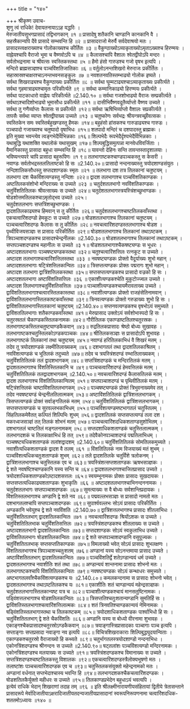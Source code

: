 +++
title = "१४०"

+++
श्रीकृष्ण उवाच-  
शृणु त्वं राधिके! देवायतनायाऽऽह यद्धरिः ।  
मेरुजातीयसुभगप्रासादं तद्विभागकान् ॥१ ॥
प्रासादेषु शतैकानि चाण्डानि कानकानि वै ।  
सहस्रैकान्यपि दैवे प्रासादे सम्भवन्ति हि ॥२ ॥
प्रासादराजो मेरुर्वै सर्वदेवाश्रयो मतः ।  
प्रासादस्त्वक्षराख्यश्च गोलोकाख्यश्च कीर्तितः ॥३ ॥
वैकुण्ठाख्योऽव्याकृताख्योऽमृताऽख्यश्च हिरण्मयः ।  
वाह्नेयश्चापि वैराजो भूमा च वैष्णवोऽपि च ॥४ ॥
कैलासश्चापि वैशालः श्वेतद्वीपोऽपि मन्दरः ।  
सर्वतोभद्रनामा च श्रीवत्सः स्वस्तिकस्तथा ॥५ ॥
हैमो हंसो गारुडश्च गजो वृषभ इत्यपि ।  
मन्दिरो ब्राह्मसञ्ज्ञश्च पञ्चविंशतिजातिकाः ॥६ ॥
वर्तुलोऽनन्तशिखरो मेरुराजः प्रकीर्तितः ।  
सहास्रास्रश्चाक्षरश्चाऽनन्तभवनसङ्कुलः ॥७ ॥
नवशतनवतिस्तम्भाढ्यो गोलोक इष्यते ।  
सर्वथा शिखराढ्यश्च वैकुण्ठाख्यः प्रकीर्तितः ॥८ ॥
सर्वथा घूम्मटाढ्यश्चाऽव्याकृताख्यः प्रकीर्त्यते ।  
सर्वथा गृहमात्राढ्यश्चामृतः परिकीर्त्यते ॥९ ॥
सर्वथा कम्मानिकाढ्यो हिरण्मयः प्रकीर्त्यते ।  
सर्वथा पाटकाधारो वाह्नेयः परिकीर्त्यते ॥2.140.१० ॥
सर्वथा गजशोभाढ्यो वैराजः सम्प्रकीर्त्यते ।  
सर्वथाऽश्चादिशोभाढ्यो भूमासौधः प्रकीर्त्यते ॥११ ॥
दासीभिर्वैष्णवदूतैर्व्याप्तो वैष्णव उच्यते ।  
सर्वथा तु गणैर्व्याप्तः कैलासः स प्रकीर्त्यते ॥१२॥
सर्वथा ऋषिभिर्व्याप्तो वैशालः सप्रकीर्त्यते ।  
तापसैः सर्वथा व्याप्तः श्वेतद्वीपाख्य उच्यते ॥१३ ॥
चतुष्कोणः सर्वभद्रः श्रीयन्त्रवच्छ्रीवत्सकः ।  
स्वस्तिकेन समः स्वस्तिर्बहुखण्डस्तु हैमकः ॥१४॥
बहुहंसो हांसकश्च गारुडाढ्यश्च गारुडः ।  
पञ्चपादो गजाख्यश्च चतुष्पादो वृषाभिधः ॥१५॥
शतपादो मन्दिरं च दशपादस्तु ब्राह्मकः ।  
इति मुख्या भवन्त्येव त्वङ्गभेदैर्विभिन्नकाः ॥१६॥
शिल्पभेदैः रूपभेदैर्दृश्यभेदैर्विभिन्नकाः ।  
यथाबुद्धि यथाशक्ति यथालोकं यथासुखम् ॥१७॥
शिल्पबुद्धिसमुत्पन्ना मानवेधविवर्जिताः ।  
वैमानिकास्तु प्रासादा बहुधा सम्भवन्ति हि ॥१८॥
यावन्तो देहिनः सन्ति तावन्तस्तादृशालयाः ।  
भविष्यन्त्यपरे चापि प्रासादा बहुरूपिणः ॥१ ९॥
तलभागाष्टकश्चाण्डपञ्चकस्तु स केसरी ।  
नवाण्डः सर्वतोभद्रस्तलतिलाष्टको हि सः ॥2.140.२०॥
प्रासादो नन्दनाख्यस्तु त्रयोदशाण्डसंयुतः ।  
नन्दिशालिकसौधस्तु सप्तदशाण्डकः स्मृतः ॥२१ ॥
तलभागा दश तत्र तिलकानां चतुष्टयम् ।  
तलभागा दश चैकविंशत्यण्डस्तु नन्दिशः ॥२२॥
द्वादश तलभागाश्च पञ्चविंशतिकाण्डकः ।  
अष्टतिलकसंशोभो मन्दिराख्यः स उच्यते ॥२३ ॥
चतुर्दशतलभागो नवविंशतिकाण्डकः ।  
चतुर्विंशतितिलकः श्रीवत्साख्यः स उच्यते ॥२४॥
चतुर्दशतलभागस्त्रयस्त्रिंशच्छुभाण्डकः ।  
षोडशोत्तमतिलकश्चाऽमृतोद्भव उच्यते ॥२५।  
चतुर्दशतलभागः सप्तत्रिंशच्छुभाण्डकः ।  
द्वादशतिलकाढ्यश्च हिमवान् स तु कीर्तितः ॥२६॥
चतुर्दशतलभागश्चाष्टतिलकवाँस्तथा ।  
एकचत्वारिंशदण्डो हेमकूटः स उच्यते ॥२७॥
षोडशतलभागाश्च तिलकानां चतुष्टयम् ।  
पञ्चचत्वारिंशदण्डः कैलासः स तु कीर्तितः ॥२८॥
नवचत्वारिंशदण्डस्तलभागाश्च षोडश ।  
पृथ्वीविजयसञ्ज्ञः स प्रासादः परिकीर्तितः ॥२९॥
षोडशतलभागाश्च तिलकानां तथाऽष्टकम् ।  
त्रिपञ्चाशदण्डकश्च प्रासादश्चेन्द्रनीलकः ॥2.140.३०॥
षोडशतलभागाश्च तिलकानां तथाऽष्टकम् ।  
सप्तपञ्चशदण्डश्च महानीलः स उच्यते ॥३ १॥
षोडशतलभागाश्चैकषष्ट्यण्डः स भूधरः ।  
अष्टादशतलभागाः पञ्चषष्ट्यण्डकस्तथा ॥३२॥
चतुश्चत्वारिंशत्तिलः रत्नकूट स उच्यते ।  
अष्टादश तलभागाश्चत्वारिंशत्तिलस्तथा ॥३३ ॥
नवषष्ट्यण्डकः प्रोक्तो वैदूर्याख्यः शुभो महान् ।  
अष्टादशतलभागाः षट्त्रिंशत्तिलकान्वितः ॥३४॥
त्रिसप्तत्यण्डकः प्रोक्तः पद्मरागः शुभो महान् ।  
अष्टादश तलभागा द्वात्रिंशत्तिलकस्तथा ॥३५॥
सप्तसप्तत्यण्डकश्च प्रासादो वज्रको हि सः ।  
अष्टादशतलभागा अष्टाविंशतिसत्तिलः ॥३६ ॥
एकाशीत्यण्डकश्चेति मुकुटोज्ज्वल उच्यते ।  
अष्टादश तिलभागाश्चतुर्विंशतिसत्तिलः ॥३७॥
पञ्चाशीत्यण्डकश्चायमैरावताख्य उच्यते ।  
द्वाविंशतितलभागाश्चत्वारस्तिलकास्तथा ॥३८॥
नवाशीत्यण्डकः प्रोक्तो राजहंसेतिनामवान् ।  
द्वाविंशतितलभागास्तिलकाष्टकवाँस्तथा ॥३९॥
त्रिनवत्यण्डकः प्रोक्तो गरुडाख्यः शुभो हि सः ।  
द्वाविंशतितलभागास्तिलकानां चतुष्टयम् ॥2.140.४०॥
सप्तनवत्यण्डकश्च वृषभोऽयं समुच्यते ।  
द्वाविंशततिलभागाः शतैकाण्डकवाँस्तथा ॥४१॥
मेरुप्रासाद उक्तोऽयं सर्वशोभास्पदो हि सः ।  
चतुरस्रतलं चैकाण्डकस्तिलकनामकः ॥४२॥
गौरीतिलक एकाण्डाष्टतिलश्चतुरस्रकः ।  
तलभागाष्टकस्तिलचतुष्ट्याण्डकैकवान् ॥४३॥
रुद्रतिलकप्रासादः श्रेष्ठो बोध्यः सुखावहः ।  
तलभागाष्टकश्चतुस्तिलकोऽण्डकपञ्चकः ॥४४॥
श्रीतिलकसञ्ज्ञः स प्रासादोऽपि शुभावहः ।  
तलभागाष्टकं तिलकानां तथा चतुष्टयम् ॥४५॥
नवाण्डं हरितिलकाभिधं वै शिखरं मतम् ।  
तदेव तु त्रयोदशाण्डकं लक्ष्मीतिलाख्यकम् ॥४६॥
दशभागतलं तथा द्वादशतिलकाश्रितम् ।  
नवविंशत्यण्डकं च भूतिलकं तदुच्यते ॥४७॥
तदेव च त्रयस्त्रिंशदण्डं रम्भातिलाख्यकम् ।  
चतुर्विंशतितिलकं तलं द्वादशभागकम् ॥४८॥
सप्तत्रिंशदण्डकं च मन्दिरतिलकं मतम् ।  
द्वादशतलभागाश्च विंशतिस्तिलकानि च ॥४९॥
पञ्चचत्वारिंशदण्डं हेमवत्तिलकं मतम् ।  
चतुर्विंशतितिलकं तलद्वादशभागकम् ॥2.140.५०॥
नवचत्वारिंशदण्डं कैलासतिलकं मतम् ।  
द्वादश तलभागाश्च विंशतितिलकान्वितम् ॥५१॥
सप्तपञ्चाशदण्डं च पृथिवीतिलकं मतम् ।  
षट्त्रिंशत्तिलकं चाष्टाविंशतितलभागकम् ॥५२॥
पञ्चषष्ट्यण्डकं प्रोक्तं त्रिभुवनाख्यमेव तत् ।  
तदेव नवषष्ट्यण्डं चेन्द्रनीलतिलात्मकम् ॥५३॥
अष्टाविंशतितिलकं द्वात्रिंशत्तलभागकम् ।  
त्रिसप्तत्यण्डकं प्रोक्तं सर्वाङ्गतिलकं मतम् ॥५४॥
चतुर्विंशतितिलकं द्वात्रिंशत्तलभागकम् ।  
सप्तसप्तत्यण्डकं च सुरवल्लभकाभिधम् ॥५५॥
पञ्चविंशत्यण्डमष्टभागतलं चतुस्तिलम् ।  
सिंहतिलकमेवैतत् कल्पितं शिल्पिभिः शुभम् ॥५६॥
द्वादशतिलकं सप्तसप्तत्यण्डं तला दश ।  
मकरध्वजसञ्ज्ञं तत् तिलकं शोभनं मतम् ॥५७॥
पञ्चचत्वारिंशदधिकशताण्डसुशोभितम् ।  
दशभागतलं चाष्टतिलं मङ्गलनामकम् ॥५८॥
सप्तदशाधिकशताण्डकं चतुस्तिलात्मकम् ।  
तलभागदशकं च तिलकाक्षाभिधं हि तत् ॥५९॥
तदेवैकोनपञ्चाशदण्डं पद्मतिलाभिधम् ।  
पञ्चषष्ट्यधिकशताण्डकं तलांशद्वादशम् ॥2.140.६०॥
चतुर्विंशतितिलकं सोमतिलकमुच्यते ।  
नवाशीत्यधिकशताण्डकं द्वादश वै तलम् ॥६१ ॥
विंशतितिलकं नाम विजयाख्यं मतं शुभम् ।  
पञ्चविंशत्यधिकचतुःशताण्डकं शुभम् ॥६२॥
तले द्वादशतिलके चतुर्विंशे त्रलोकनम् ।  
द्वात्रिंशत्तलभागाश्च चतुस्तिलक एव च ॥६३॥
त्रयस्त्रिंशत्सप्तशताण्डकः ऋषभसञ्ज्ञकः ।  
द्वे शते नवषष्टिश्चाण्डकानि यस्य सन्ति च ॥६४॥
द्वादशतलभागाश्चाजितप्रासाद उच्यते ।  
त्रयोदशाधिकशताण्डकोऽष्टादशसत्तलः ॥६५॥
स्वयम्भूनामकः प्रोक्तः प्रासादः सुखदायकः ।  
सप्तसप्तत्यधिकाढ्यशताण्डकः शुभाकृतिः ॥६६ ॥
अष्टादशतलभागश्चाभिनन्दननामकः ।  
चतुर्दशतलभागः सप्तपञ्चाशदण्डकः ॥६७॥
सुमत्याख्यः स वै बोध्यः सर्वशान्तिप्रदायकः ।  
विंशतिस्तलभागाश्च अण्डानि द्वे शते नव ॥६८॥
पद्मवल्लभसञ्ज्ञः स प्रासादो नामतो मतः ।  
दशभागतलश्चापि सप्तपञ्चाशदण्डकः ॥६९॥
सुपार्श्ववल्लभः सोऽयं प्रासादः परिकीर्तितः ।  
अण्डकानि भवेयुश्च द्वे शते नवविंशति ॥2.140.७०॥
द्वात्रिंशत्तलभागश्च प्रासादः शीतलाभिधः ।  
चतुर्विंशतितलभाग् द्वादशतिलकान्वितः ॥७१ ॥
नवचत्वारिंशदण्डः श्रियोंऽशकः स उच्यते ।  
चतुर्विशतितिलभाक चतुर्विंशतिसत्तिलः ॥७२॥
त्रयस्त्रिंशदण्डकश्च शीतलाख्यः स उच्यते ।  
अष्टादशतलभागो द्वादशतिलकान्वितः ॥७३॥
सप्तदशाण्डकः सोऽयं स्वकुलाभिध उच्यते ।  
द्वाविंशतितलभागः षोडशतिलकान्वितः ॥७४॥
द्वे शते सप्तपञ्चाशदण्डानि वसुपूज्यकः ।  
चतुर्विंशतितलभाक् सप्तसप्ततिकाण्डकः ॥७५॥
विमलाख्यो भवेत् सोऽयं प्रासादः शुभलक्षणः ।  
विंशतितलभागश्च त्रिपञ्चाशच्चतुःशतम् ॥७६॥
अण्डानां यस्य सोऽनन्तमाया प्रासाद उच्यते ।  
अष्टाविंशतितलभाग् द्वादशतिलकान्वितः ॥७७॥
पञ्चविंशतिर्द्वे शतेऽण्डान्ययं धर्म उच्यते ।  
द्वादशतलभागश्च नवाशीतिः शतं तथा ॥७८॥
अण्डान्ययं शान्तनामा प्रासादः शोभनो मतः ।  
तलभागाष्टकश्चापि विंशतितिलकान्वितः ॥७९॥
नवषष्ट्यण्डकः सोऽयं कन्थाधरः समुच्यते ।  
अष्टभागतलवाँश्चैकविंशत्यण्डकश्च यः ॥2.140.८०॥
कमलकन्दनामा स प्रासादः शोभनो भवेत् ।  
द्वादशतलभागश्च तथाऽष्टतिलकश्च यः ॥८१॥
एकाशीतिः शतं चाण्डान्ययं महेन्द्रसञ्ज्ञकः ।  
चतुर्दशतलभागास्तिलकान्यष्ट यत्र च ॥८२॥
पञ्चाशीत्यण्डकश्चायं मानसतुष्टिनामकः ।  
पड्विंशत्तलभागाश्च षोडशतिलकान्वितः ॥८३॥
त्रिसप्ततिश्चतुःशतान्यण्डानि सुमतिर्हि सः ।  
द्वाविंशतिस्तलभागाश्चत्वारिंशत्तिलात्मकः ॥८४॥
शतं त्रिनवतिश्चाण्डकान्ययं नेमिनामकः ।  
षड्विंशतिस्तलभागास्तथा च तिलकाष्टकम् ॥८५॥
त्रयोदशाधिकशताण्डकः पार्श्वाभिधो हि सः ।  
चतुर्विंशतितलभाग् द्वे शते चैकविंशतिः ॥८६॥
अण्डानि यस्य स बोध्यो वीरनामा शुभावहः ।  
एकाङ्गश्चैकप्रासादश्चतुरस्रोऽण्डकैकवान् ॥८७॥
त्रयाङ्गास्त्रिप्रासादकाः पञ्चागाः पञ्च इत्यपि ।  
सप्ताङ्गाः सप्तप्रसादा नवाङ्गा नव इत्यपि ॥८८॥
विचित्रशिखराकाराः शिल्पिबुद्ध्युदयान्विताः ।  
एकाण्डकश्चतुरस्रो वैराजाख्यो हि कथ्यते ॥८९॥
चतुर्भागतलस्त्रयोदशाण्डो नन्दनाभिधः ।  
एकोनत्रिंशदण्डश्च श्रीनन्दनः स उच्यते ॥2.140.९०॥
षट्तलांशः पञ्चविंशत्यण्डो मन्दिरनामकः ।  
एकोनत्रिंशदण्डश्च मलयाख्यः स उच्यते ॥९१॥
त्रयस्त्रिंशदण्डकश्च विमानाख्यः स उच्यते ।  
सप्तत्रिंशदण्डश्चाष्टतिलकस्तु विशालकः ॥९२॥
एकचत्वारिंशदण्डस्त्रैलोक्यभूषणो मतः ।  
तलाष्टांशः पञ्चचत्वारिंशदण्डक एव च ॥९३॥
चतुस्तिलकसंयुक्तो महेन्द्रनामको मतः ।  
अण्डानां वर्धनात् सप्तभेदाश्चास्य भवन्ति हि ॥९४॥
तलभागदशकश्चैकचत्वारिंशदण्डकः ।  
षोडशतिलकैर्युक्तो महीधरः स उच्यते ॥९५॥
तिलकाण्डप्रभेदेन बहुधाऽयं भवत्यपि ।  
इत्येवं राधिके भेदान् शिखराणां तदाह तम् ॥९६ ॥
इति श्रीलक्ष्मीनारायणीयसंहितायां द्वितीये त्रेतासन्ताने प्रासादरूपे मेर्वादिजातीयाऽक्षरादिजातीयतदन्यजातीयप्रासादानां स्वरूपनिरूपणनामा चत्वारिंशदधिक-  
शततमोऽध्यायः ॥१४० ॥
    
